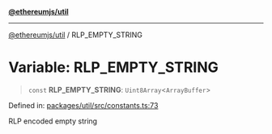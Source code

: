 [**@ethereumjs/util**](../README.md)

***

[@ethereumjs/util](../README.md) / RLP\_EMPTY\_STRING

# Variable: RLP\_EMPTY\_STRING

> `const` **RLP\_EMPTY\_STRING**: `Uint8Array`\<`ArrayBuffer`\>

Defined in: [packages/util/src/constants.ts:73](https://github.com/ethereumjs/ethereumjs-monorepo/blob/master/packages/util/src/constants.ts#L73)

RLP encoded empty string
